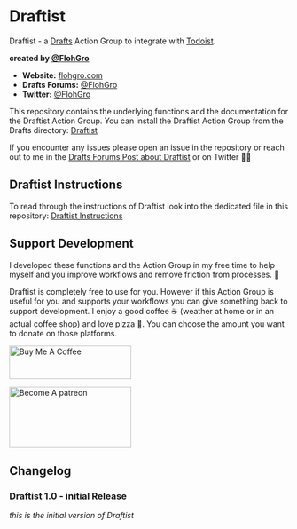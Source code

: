 # Draftist

Draftist - a [Drafts](https://getdrafts.com) Action Group to integrate with [Todoist](https://todoist.com).

**created by [@FlohGro](https://twitter.com/FlohGro)**
- **Website:** [flohgro.com](https://flohgro.com)  
- **Drafts Forums:** [@FlohGro](https://forums.getdrafts.com/u/flohgro/summary)
- **Twitter:** [@FlohGro](https://twitter.com/FlohGro)

This repository contains the underlying functions and the documentation for the Draftist Action Group.
You can install the Draftist Action Group from the Drafts directory: [Draftist](TODO)

If you encounter any issues please open an issue in the repository or reach out to me in the [Drafts Forums Post about Draftist](TODO) or on Twitter ✌🏽

## Draftist Instructions

To read through the instructions of Draftist look into the dedicated file in this repository: [Draftist Instructions](https://github.com/FlohGro-dev/Draftist/blob/main/Draftist%20Instructions.md)

## Support Development

I developed these functions and the Action Group in my free time to help myself and you improve workflows and remove friction from processes. 🚀

Draftist is completely free to use for you. However if this Action Group is useful for you and supports your workflows you can give something back to support development.
I enjoy a good coffee ☕️ (weather at home or in an actual coffee shop) and love pizza 🍕.
You can choose the amount you want to donate on those platforms.

<a href="https://www.buymeacoffee.com/flohgro" target="_blank"><img src="https://cdn.buymeacoffee.com/buttons/v2/default-blue.png" alt="Buy Me A Coffee" style="height: 60px !important;width: 220px !important;" ></a>

<a href="https://www.patreon.com/flohgro" target="_blank"><img src="https://user-images.githubusercontent.com/13785667/162812708-55b96cdc-8c32-4433-a340-6dd4c1f7326d.jpg" alt="Become A patreon" style="height: 110px !important;width: 220px !important;" ></a>

## Changelog

### Draftist 1.0 - initial Release

*this is the initial version of Draftist*
